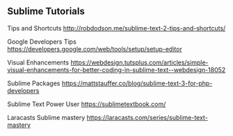 ## Sublime Tutorials

Tips and Shortcuts http://robdodson.me/sublime-text-2-tips-and-shortcuts/

Google Developers Tips https://developers.google.com/web/tools/setup/setup-editor

Visual Enhancements https://webdesign.tutsplus.com/articles/simple-visual-enhancements-for-better-coding-in-sublime-text--webdesign-18052

Sublime Packages https://mattstauffer.co/blog/sublime-text-3-for-php-developers

Sublime Text Power User https://sublimetextbook.com/

Laracasts Sublime mastery https://laracasts.com/series/sublime-text-mastery
